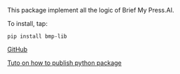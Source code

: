 This package implement all the logic of Brief My Press.AI.

To install, tap:

`pip install bmp-lib`


[GitHub](https://github.com/Taoufiq-Ouedraogo/Brief-My-Press-AI-Library)



[Tuto on how to publish python package](https://packaging.python.org/en/latest/tutorials/packaging-projects/)

